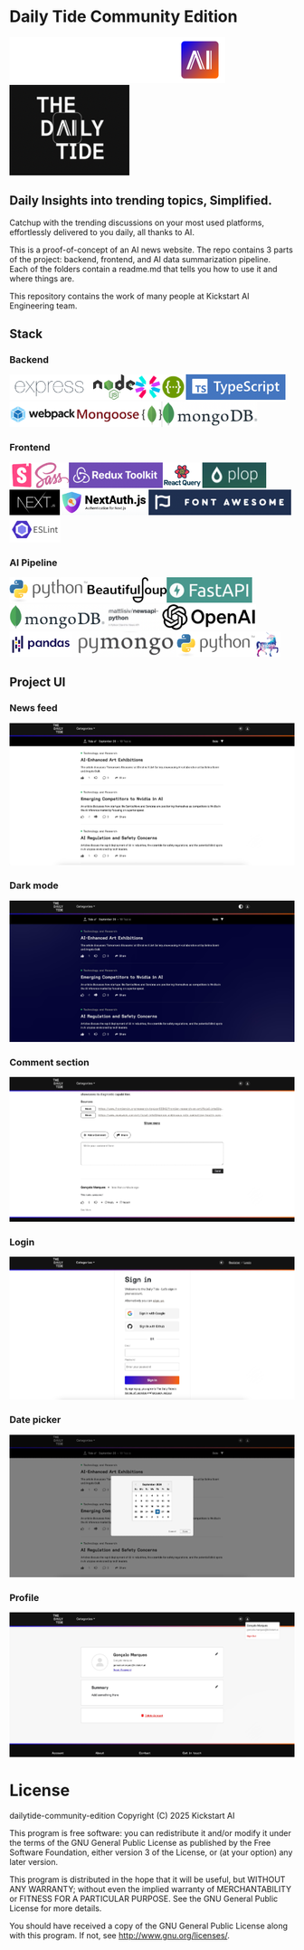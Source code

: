 # Daily Tide Community Edition

![Kickstart AI](https://github.com/Kickstartai-product/dailytide-community-edition/blob/main/repo-assets/logo-kai.svg?raw=true) ![Daily Tide](https://github.com/Kickstartai-product/dailytide-community-edition/blob/main/repo-assets/logo.png?raw=true)

## Daily Insights into trending topics, Simplified.

Catchup with the trending discussions on your most used platforms, effortlessly delivered to you daily, all thanks to AI.<br>

This is a proof-of-concept of an AI news website. The repo contains 3 parts of the project: backend, frontend, and AI data summarization pipeline.<br>
Each of the folders contain a readme.md that tells you how to use it and where things are. <br>

This repository contains the work of many people at Kickstart AI Engineering team.<br>

## Stack

### Backend

<img src="https://github.com/Kickstartai-product/dailytide-community-edition/blob/main/repo-assets/expressjs.png?raw=true" height="45" /><img src="https://github.com/Kickstartai-product/dailytide-community-edition/blob/main/repo-assets/nodejs.svg?raw=true" height="45" /><img src="https://github.com/Kickstartai-product/dailytide-community-edition/blob/main/repo-assets/jwt.svg?raw=true" height="45" /><img src="https://github.com/Kickstartai-product/dailytide-community-edition/blob/main/repo-assets/swagger.png?raw=true" height="45" /><img src="https://github.com/Kickstartai-product/dailytide-community-edition/blob/main/repo-assets/typescript.png?raw=true" height="45" /><img src="https://github.com/Kickstartai-product/dailytide-community-edition/blob/main/repo-assets/webpack.png?raw=true" height="45" /><img src="https://github.com/Kickstartai-product/dailytide-community-edition/blob/main/repo-assets/mongoose.png?raw=true" height="45" /><img src="https://github.com/Kickstartai-product/dailytide-community-edition/blob/main/repo-assets/mongodb.png?raw=true" height="45" />

### Frontend

<img src="https://github.com/Kickstartai-product/dailytide-community-edition/blob/main/repo-assets/storybook.png?raw=true" height="45" /><img src="https://github.com/Kickstartai-product/dailytide-community-edition/blob/main/repo-assets/sass.png?raw=true" height="45" /><img src="https://github.com/Kickstartai-product/dailytide-community-edition/blob/main/repo-assets/redux-toolkit.png?raw=true" height="45" /><img src="https://github.com/Kickstartai-product/dailytide-community-edition/blob/main/repo-assets/react-query.png?raw=true" height="45" /><img src="https://github.com/Kickstartai-product/dailytide-community-edition/blob/main/repo-assets/plopjs.png?raw=true" height="45" /><img src="https://github.com/Kickstartai-product/dailytide-community-edition/blob/main/repo-assets/nextjs.png?raw=true" height="45" /><img src="https://github.com/Kickstartai-product/dailytide-community-edition/blob/main/repo-assets/next-auth.png?raw=true" height="45" /><img src="https://github.com/Kickstartai-product/dailytide-community-edition/blob/main/repo-assets/font-awesome.png?raw=true" height="45" /><img src="https://github.com/Kickstartai-product/dailytide-community-edition/blob/main/repo-assets/eslint.png?raw=true" height="45" />

### AI Pipeline

<img src="https://github.com/Kickstartai-product/dailytide-community-edition/blob/main/repo-assets/python.png?raw=true" height="45" /><img src="https://github.com/Kickstartai-product/dailytide-community-edition/blob/main/repo-assets/beautifulsoup.png?raw=true" height="45" /><img src="https://github.com/Kickstartai-product/dailytide-community-edition/blob/main/repo-assets/fastapi.png?raw=true" height="45" /><img src="https://github.com/Kickstartai-product/dailytide-community-edition/blob/main/repo-assets/mongodb.png?raw=true" height="45" /><img src="https://github.com/Kickstartai-product/dailytide-community-edition/blob/main/repo-assets/newsapi-python.png?raw=true" height="45" /><img src="https://github.com/Kickstartai-product/dailytide-community-edition/blob/main/repo-assets/openai.png?raw=true" height="45" /><img src="https://github.com/Kickstartai-product/dailytide-community-edition/blob/main/repo-assets/pandas.png?raw=true" height="45" /><img src="https://github.com/Kickstartai-product/dailytide-community-edition/blob/main/repo-assets/pymongo.png?raw=true" height="45" /><img src="https://github.com/Kickstartai-product/dailytide-community-edition/blob/main/repo-assets/python.png?raw=true" height="45" /><img src="https://github.com/Kickstartai-product/dailytide-community-edition/blob/main/repo-assets/uvicorn.png?raw=true" height="45" />

## Project UI

### News feed

![News feed](https://github.com/Kickstartai-product/dailytide-community-edition/blob/main/repo-assets/news-feed.jpg?raw=true)

### Dark mode

![Dark mode](https://github.com/Kickstartai-product/dailytide-community-edition/blob/main/repo-assets/dark-mode.jpg?raw=true)

### Comment section

![Comment section](https://github.com/Kickstartai-product/dailytide-community-edition/blob/main/repo-assets/comment-section.jpg?raw=true)

### Login

![Login](https://github.com/Kickstartai-product/dailytide-community-edition/blob/main/repo-assets/login.jpg?raw=true)

### Date picker

![Date picker](https://github.com/Kickstartai-product/dailytide-community-edition/blob/main/repo-assets/date-picker.jpg?raw=true)

### Profile

![Profile](https://github.com/Kickstartai-product/dailytide-community-edition/blob/main/repo-assets/profile.jpg?raw=true)

# License

dailytide-community-edition
Copyright (C) 2025 Kickstart AI

This program is free software: you can redistribute it and/or modify
it under the terms of the GNU General Public License as published by
the Free Software Foundation, either version 3 of the License, or
(at your option) any later version.

This program is distributed in the hope that it will be useful,
but WITHOUT ANY WARRANTY; without even the implied warranty of
MERCHANTABILITY or FITNESS FOR A PARTICULAR PURPOSE. See the
GNU General Public License for more details.

You should have received a copy of the GNU General Public License
along with this program. If not, see <http://www.gnu.org/licenses/>.
